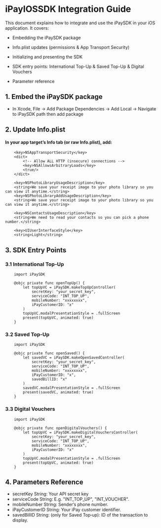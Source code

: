# iPayIOSSDK Integration Guide

This document explains how to integrate and use the iPaySDK in your iOS application. It covers:

* Embedding the iPaySDK package

* Info.plist updates (permissions & App Transport Security)

* Initializing and presenting the SDK

* SDK entry points: International Top-Up & Saved Top-Up & Digital Vouchers

* Parameter reference

## 1. Embed the iPaySDK package
   * In Xcode, File -> Add Package Dependencies -> Add Local -> Navigate to iPaySDK path then add package

## 2. Update Info.plist
#### In your app target’s Info tab (or raw Info.plist), add:

```
	<key>NSAppTransportSecurity</key>
	<dict>
		<!-- Allow ALL HTTP (insecure) connections -->
		<key>NSAllowsArbitraryLoads</key>
		<true/>
	</dict>
    
    <key>NSPhotoLibraryUsageDescription</key>
    <string>We save your receipt image to your photo library so you can view it anytime.</string>
    <key>NSPhotoLibraryAddUsageDescription</key>
    <string>We save your receipt image to your photo library so you can view it anytime.</string>
    
    <key>NSContactsUsageDescription</key>
    <string>We need to read your contacts so you can pick a phone number.</string>
    
    <key>UIUserInterfaceStyle</key>
    <string>Light</string>
```

## 3. SDK Entry Points
### 3.1 International Top-Up
```
    import iPaySDK

    @objc private func openTopUp() {
        let topUpVC = iPaySDK.makeTopUpController(
            secretKey: "your_secret_key",
            serviceCode: "INT_TOP_UP",
            mobileNumber: "xxxxxxxx",
            iPayCustomerID: "x"
        )
        topUpVC.modalPresentationStyle = .fullScreen
        present(topUpVC, animated: true)
    }
```

###  3.2 Saved Top-Up
```
    import iPaySDK

    @objc private func openSaved() {
        let savedVC = iPaySDK.makeOpenSavedController(
            secretKey: "your_secret_key",
            serviceCode: "INT_TOP_UP",
            mobileNumber: "xxxxxxxx",
            iPayCustomerID: "x",
            savedBillID: "x"
        )
        savedVC.modalPresentationStyle = .fullScreen
        present(savedVC, animated: true)
    }
```

### 3.3 Digital Vouchers
```
    import iPaySDK

    @objc private func openDigitalVouchers() {
        let topUpVC = iPaySDK.makeDigitalVouchersController(
            secretKey: "your_secret_key",
            serviceCode: "INT_TOP_UP",
            mobileNumber: "xxxxxxxx",
            iPayCustomerID: "x"
        )
        topUpVC.modalPresentationStyle = .fullScreen
        present(topUpVC, animated: true)
    }
```

## 4. Parameters Reference
* secretKey	String: Your API secret key
* serviceCode String: E.g. "INT_TOP_UP", "INT_VOUCHER".
* mobileNumber String: Sender’s phone number.
* iPayCustomerID String: Your iPay customer identifier.
* savedBillID String: (only for Saved Top‑up): ID of the transaction to display.